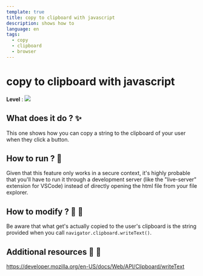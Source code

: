 ```yaml
---
template: true
title: copy to clipboard with javascript 
description: shows how to 
language: en
tags:
  - copy
  - clipboard
  - browser
---
```


# copy to clipboard with javascript

**Level** : ![](https://img.shields.io/badge/Level-Beginner-brightgreen)

## What does it do ? ✨

This one shows how you can copy a string to the clipboard of your user when they click a button.

## How to run ? 🚀

Given that this feature only works in a secure context, it's highly probable that you'll have to run it through a development server (like the "live-server" extension for VSCode) instead of directly opening the html file from your file explorer.

## How to modify ? 🔩 🔨

Be aware that what get's actually copied to the user's clipboard is the string provided when you call `navigator.clipboard.writeText()`.

## Additional resources 📄 📗

https://developer.mozilla.org/en-US/docs/Web/API/Clipboard/writeText
